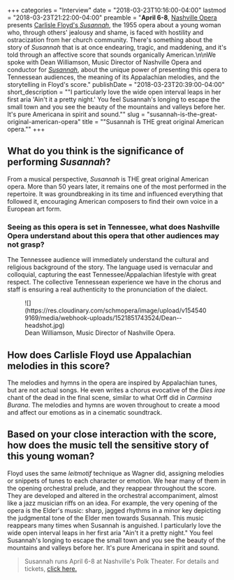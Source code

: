 +++
categories = "Interview"
date = "2018-03-23T10:16:00-04:00"
lastmod = "2018-03-23T21:22:00-04:00"
preamble = "**April 6-8**, [Nashville Opera](/scene/companies/nashville-opera/) presents [Carlisle Floyd's *Susannah*](http://www.nashvilleopera.org/susannah/), the 1955 opera about a young woman who, through others' jealousy and shame, is faced with hostility and ostracization from her church community. There's something about the story of *Susannah* that is at once endearing, tragic, and maddening, and it's told through an affective score that sounds organically American.\n\nWe spoke with Dean Williamson, Music Director of Nashville Opera and conductor for [*Susannah*](http://www.nashvilleopera.org/susannah/), about the unique power of presenting this opera to Tennessean audiences, the meaning of its Appalachian melodies, and the storytelling in Floyd's score."
publishDate = "2018-03-23T20:39:00-04:00"
short_description = "\"I particularly love the wide open interval leaps in her first aria 'Ain't it a pretty night.' You feel Susannah's longing to escape the small town and you see the beauty of the mountains and valleys before her. It's pure Americana in spirit and sound.\""
slug = "susannah-is-the-great-original-american-opera"
title = "&quot;Susannah is THE great original American opera.&quot;"
+++

## What do you think is the significance of performing *Susannah*?
 
From a musical perspective, *Susannah* is THE great original American opera. More than 50 years later, it remains one of the most performed in the repertoire. It was groundbreaking in its time and influenced everything that followed it, encouraging American composers to find their own voice in a European art form.
 
### Seeing as this opera is set in Tennessee, what does Nashville Opera understand about this opera that other audiences may not grasp?
 
The Tennessee audience will immediately understand the cultural and religious background of the story. The language used is vernacular and colloquial, capturing the east Tennessee/Appalachian lifestyle with great respect. The collective Tennessean experience we have in the chorus and staff is ensuring a real authenticity to the pronunciation of the dialect.

<figure data-type="image">
![](https://res.cloudinary.com/schmopera/image/upload/v1545409169/media/webhook-uploads/1521851743524/Dean--headshot.jpg)
<figcaption>Dean Williamson, Music Director of Nashville Opera.</figcaption>
</figure>
 
## How does Carlisle Floyd use Appalachian melodies in this score?
 
The melodies and hymns in the opera are inspired by Appalachian tunes, but are not actual songs. He even writes a chorus evocative of the *Dies irae* chant of the dead in the final scene, similar to what Orff did in *Carmina Burana*. The melodies and hymns are woven throughout to create a mood and affect our emotions as in a cinematic soundtrack.
 
## Based on your close interaction with the score, how does the music tell the sensitive story of this young woman?

Floyd uses the same *leitmotif* technique as Wagner did, assigning melodies or snippets of tunes to each character or emotion. We hear many of them in the opening orchestral prelude, and they reappear throughout the score. They are developed and altered in the orchestral accompaniment, almost like a jazz musician riffs on an idea. For example, the very opening of the opera is the Elder's music: sharp, jagged rhythms in a minor key depicting the judgmental tone of the Elder men towards Susannah. This music reappears many times when Susannah is anguished. I particularly love the wide open interval leaps in her first aria "Ain't it a pretty night." You feel Susannah's longing to escape the small town and you see the beauty of the mountains and valleys before her. It's pure Americana in spirit and sound.

>Susannah runs April 6-8 at Nashville's Polk Theater. For details and tickets, [click here.](http://www.nashvilleopera.org/susannah/)
